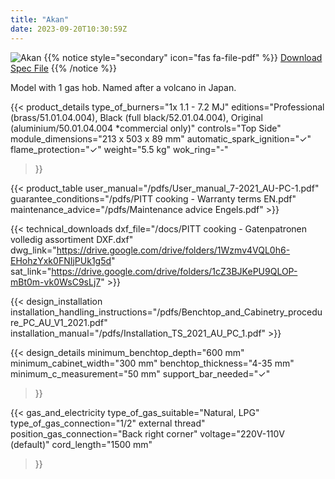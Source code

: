 ```yaml
---
title: "Akan"
date: 2023-09-20T10:30:59Z
---
```

![Akan](/images/akan.png)
{{% notice style="secondary" icon="fas fa-file-pdf" %}}
[Download Spec File](/pdfs/PITT-cooking-Techn.-Document-Akan-NL-EN.pdf)
{{% /notice %}}

Model with 1 gas hob. Named after a volcano in Japan.

{{< product_details 
  type_of_burners="1x 1.1 - 7.2 MJ"
  editions="Professional (brass/51.01.04.004), Black (full black/52.01.04.004), Original (aluminium/50.01.04.004 *commercial only)"
  controls="Top Side"
  module_dimensions="213 x 503 x 89 mm"
  automatic_spark_ignition="✓"
  flame_protection="✓"
  weight="5.5 kg"
  wok_ring="-"
>}}

{{< product_table user_manual="/pdfs/User_manual_7-2021_AU-PC-1.pdf" guarantee_conditions="/pdfs/PITT cooking - Warranty terms EN.pdf" maintenance_advice="/pdfs/Maintenance advice Engels.pdf" >}}

{{< technical_downloads dxf_file="/docs/PITT cooking - Gatenpatronen volledig assortiment DXF.dxf" dwg_link="https://drive.google.com/drive/folders/1Wzmv4VQL0h6-EHohzYxk0FNIjPUk1g5d" sat_link="https://drive.google.com/drive/folders/1cZ3BJKePU9QLOP-mBt0m-vk0WsC9sLj7" >}}

{{< design_installation installation_handling_instructions="/pdfs/Benchtop_and_Cabinetry_procedure_PC_AU_V1_2021.pdf" installation_manual="/pdfs/Installation_TS_2021_AU_PC_1.pdf" >}}

{{< design_details 
  minimum_benchtop_depth="600 mm"
  minimum_cabinet_width="300 mm"
  benchtop_thickness="4-35 mm"
  minimum_c_measurement="50 mm"
  support_bar_needed="✓"
>}}

{{< gas_and_electricity 
  type_of_gas_suitable="Natural, LPG"
  type_of_gas_connection="1/2\" external thread"
  position_gas_connection="Back right corner"
  voltage="220V-110V (default)"
  cord_length="1500 mm"
>}}
